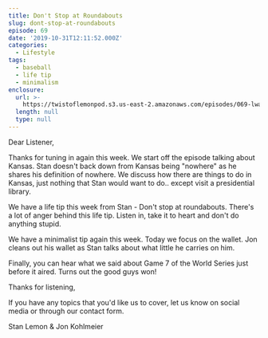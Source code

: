```yaml
---
title: Don't Stop at Roundabouts
slug: dont-stop-at-roundabouts
episode: 69
date: '2019-10-31T12:11:52.000Z'
categories:
  - Lifestyle
tags:
  - baseball
  - life tip
  - minimalism
enclosure:
  url: >-
    https://twistoflemonpod.s3.us-east-2.amazonaws.com/episodes/069-lwatol-20191031.mp3
  length: null
  type: null
---
```


Dear Listener,

Thanks for tuning in again this week. We start off the episode talking about Kansas. Stan doesn't back down from Kansas being "nowhere" as he shares his definition of nowhere. We discuss how there are things to do in Kansas, just nothing that Stan would want to do.. except visit a presidential library.

We have a life tip this week from Stan - Don't stop at roundabouts. There's a lot of anger behind this life tip. Listen in, take it to heart and don't do anything stupid.

We have a minimalist tip again this week. Today we focus on the wallet. Jon cleans out his wallet as Stan talks about what little he carries on him.

Finally, you can hear what we said about Game 7 of the World Series just before it aired. Turns out the good guys won!

Thanks for listening,

If you have any topics that you'd like us to cover, let us know on social media or through our contact form.

Stan Lemon & Jon Kohlmeier
